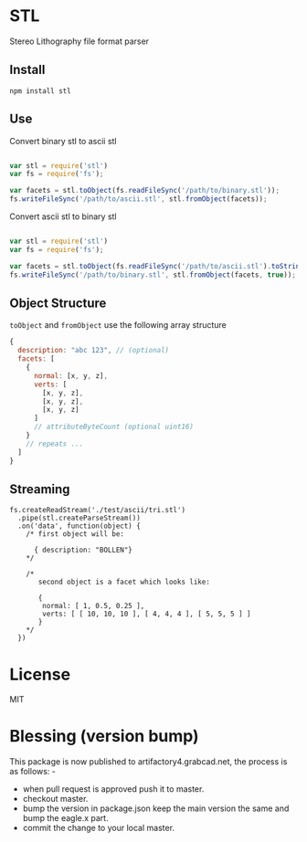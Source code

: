 # STL

Stereo Lithography file format parser

## Install

`npm install stl`

## Use

Convert binary stl to ascii stl

```javascript

var stl = require('stl')
var fs = require('fs');

var facets = stl.toObject(fs.readFileSync('/path/to/binary.stl'));
fs.writeFileSync('/path/to/ascii.stl', stl.fromObject(facets));

```


Convert ascii stl to binary stl

```javascript

var stl = require('stl')
var fs = require('fs');

var facets = stl.toObject(fs.readFileSync('/path/to/ascii.stl').toString());
fs.writeFileSync('/path/to/binary.stl', stl.fromObject(facets, true));

```

## Object Structure

`toObject` and `fromObject` use the following array structure

```javascript
{
  description: "abc 123", // (optional)
  facets: [
    {
      normal: [x, y, z],
      verts: [
        [x, y, z],
        [x, y, z],
        [x, y, z]
      ]
      // attributeByteCount (optional uint16)
    }
    // repeats ...
  ]
}
```

## Streaming

```
fs.createReadStream('./test/ascii/tri.stl')
  .pipe(stl.createParseStream())
  .on('data', function(object) {
    /* first object will be:

      { description: "BOLLEN"}
    */

    /*
       second object is a facet which looks like:

       {
        normal: [ 1, 0.5, 0.25 ],
        verts: [ [ 10, 10, 10 ], [ 4, 4, 4 ], [ 5, 5, 5 ] ]
       }
    */
  })

```

# License

MIT

# Blessing (version bump)
This package is now published to artifactory4.grabcad.net, the process is as follows: -

* when pull request is approved push it to master.
* checkout master.
* bump the version in package.json keep the main version the same and bump the eagle.x part.
* commit the change to your local master.

